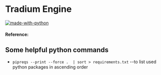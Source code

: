 # Tradium Engine

[![made-with-python](https://img.shields.io/badge/Made%20with-Python-1f425f.svg)](https://www.python.org/)


#### Reference:


## Some helpful python commands
* `pipreqs --print --force .  | sort > requirements.txt`  --to list used python packages in ascending order
